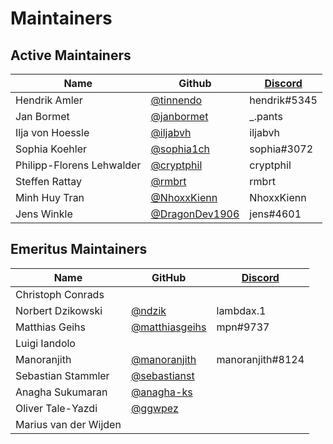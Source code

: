 # Maintainers

## Active Maintainers
| Name              | Github                                             | [Discord][_chat_url]        |
|-------------------|----------------------------------------------------|----------------|
| Hendrik Amler     | [@tinnendo](https://github.com/tinnendo)           | hendrik#5345 |
| Jan Bormet    | [@janbormet](https://github.com/janbormet)         | _.pants |
| Ilja von Hoessle  | [@iljabvh](https://github.com/iljabvh)             | iljabvh |
| Sophia Koehler  | [@sophia1ch](https://github.com/sophia1ch)         | sophia#3072 |
| Philipp-Florens Lehwalder | [@cryptphil](https://github.com/cryptphil)         | cryptphil |
| Steffen Rattay  | [@rmbrt](https://github.com/rmbrt)                 | rmbrt |
| Minh Huy Tran      | [@NhoxxKienn](https://github.com/NhoxxKienn)       | NhoxxKienn |
| Jens Winkle       | [@DragonDev1906](https://github.com/DragonDev1906) | jens#4601 |

## Emeritus Maintainers

| Name              | GitHub    | [Discord][_chat_url] |
|-------------------|-----------|----------------------|
| Christoph Conrads | | |
| Norbert Dzikowski | [@ndzik](https://github.com/ndzik) | lambdax.1 |
| Matthias Geihs    | [@matthiasgeihs](https://github.com/matthiasgeihs) | mpn#9737 |
| Luigi Iandolo | | |
| Manoranjith | [@manoranjith](https://github.com/manoranjith) | manoranjith#8124 |
| Sebastian Stammler | [@sebastianst](https://github.com/sebastianst) | |
| Anagha Sukumaran| [@anagha-ks](https://github.com/anagha-ks) | |
| Oliver Tale-Yazdi | [@ggwpez](https://github.com/ggwpez) | |
| Marius van der Wijden | | |


[_chat_url]: https://discord.com/channels/817445017680609340/834052993258225715
